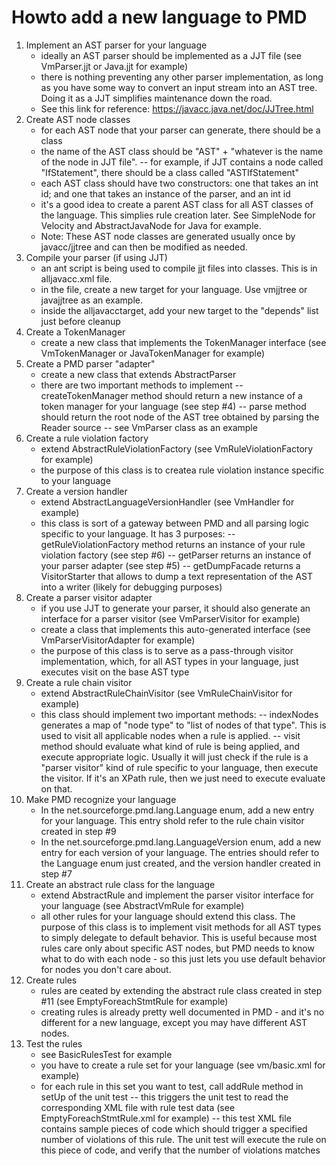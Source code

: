 # Howto add a new language to PMD

1.  Implement an AST parser for your language
    - ideally an AST parser should be implemented as a JJT file (see VmParser.jjt or Java.jjt for example)
    - there is nothing preventing any other parser implementation, as long as you have some way to convert an input stream into an AST tree. Doing it as a JJT simplifies maintenance down the road.
    - See this link for reference: https://javacc.java.net/doc/JJTree.html
2. Create AST node classes
    - for each AST node that your parser can generate, there should be a class
    - the name of the AST class should be "AST" + "whatever is the name of the node in JJT file".
    -- for example, if JJT contains a node called "IfStatement", there should be a class called "ASTIfStatement"
    - each AST class should have two constructors: one that takes an int id; and one that takes an instance of the parser, and an int id
    - it's a good idea to create a parent AST class for all AST classes of the language. This simplies rule creation later. See SimpleNode for Velocity and AbstractJavaNode for Java for example.
    - Note: These AST node classes are generated usually once by javacc/jjtree and can then be modified as needed.
3. Compile your parser (if using JJT)
    - an ant script is being used to compile jjt files into classes. This is in alljavacc.xml file.
    - in the file, create a new target for your language. Use vmjjtree or javajjtree as an example.
    - inside the alljavacctarget, add your new target to the "depends" list just before cleanup
4. Create a TokenManager
    - create a new class that implements the TokenManager interface (see VmTokenManager or JavaTokenManager for example)
5. Create a PMD parser "adapter"
    - create a new class that extends AbstractParser
    - there are two important methods to implement
    -- createTokenManager method should return a new instance of a token manager for your language (see step #4)
    -- parse method should return the root node of the AST tree obtained by parsing the Reader source
    -- see VmParser class as an example
6. Create a rule violation factory
    - extend AbstractRuleViolationFactory (see VmRuleViolationFactory for example)
    - the purpose of this class is to createa rule violation instance specific to your language
7. Create a version handler
    - extend AbstractLanguageVersionHandler (see VmHandler for example)
    - this class is sort of a gateway between PMD and all parsing logic specific to your language. It has 3 purposes:
    -- getRuleViolationFactory method returns an instance of your rule violation factory (see step #6)
    -- getParser returns an instance of your parser adapter (see step #5)
    -- getDumpFacade returns a VisitorStarter that allows to dump a text representation of the AST into a writer (likely for debugging purposes)
8. Create a parser visitor adapter
    - if you use JJT to generate your parser, it should also generate an interface for a parser visitor (see VmParserVisitor for example)
    - create a class that implements this auto-generated interface (see VmParserVisitorAdapter for example)
    - the purpose of this class is to serve as a pass-through visitor implementation, which, for all AST types in your language, just executes visit on the base AST type
9. Create a rule chain visitor
    - extend AbstractRuleChainVisitor (see VmRuleChainVisitor for example)
    - this class should implement two important methods:
    -- indexNodes generates a map of "node type" to "list of nodes of that type". This is used to visit all applicable nodes when a rule is applied.
    -- visit method should evaluate what kind of rule is being applied, and execute appropriate logic. Usually it will just check if the rule is a "parser visitor" kind of rule specific to your language, then execute the visitor. If it's an XPath rule, then we just need to execute evaluate on that.
10. Make PMD recognize your language
    - In the net.sourceforge.pmd.lang.Language enum, add a new entry for your language. This entry shold refer to the rule chain visitor created in step #9
    - In the net.sourceforge.pmd.lang.LanguageVersion enum, add a new entry for each version of your language. The entries should refer to the Language enum just created, and the version handler created in step #7
11. Create an abstract rule class for the language
    - extend AbstractRule and implement the parser visitor interface for your language (see AbstractVmRule for example)
    - all other rules for your language should extend this class. The purpose of this class is to implement visit methods for all AST types to simply delegate to default behavior. This is useful because most rules care only about specific AST nodes, but PMD needs to know what to do with each node - so this just lets you use default behavior for nodes you don't care about.
12. Create rules
    - rules are ceated by extending the abstract rule class created in step #11 (see EmptyForeachStmtRule for example)
    - creating rules is already pretty well documented in PMD - and it's no different for a new language, except you may have different AST nodes.
13. Test the rules
    - see BasicRulesTest for example
    - you have to create a rule set for your language (see vm/basic.xml for example)
    - for each rule in this set you want to test, call addRule method in setUp of the unit test
    -- this triggers the unit test to read the corresponding XML file with rule test data (see EmptyForeachStmtRule.xml for example)
    -- this test XML file contains sample pieces of code which should trigger a specified number of violations of this rule. The unit test will execute the rule on this piece of code, and verify that the number of violations matches
